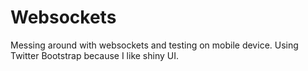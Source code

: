 # Websockets

Messing around with websockets and testing on mobile device. Using Twitter Bootstrap because I like shiny UI. 
